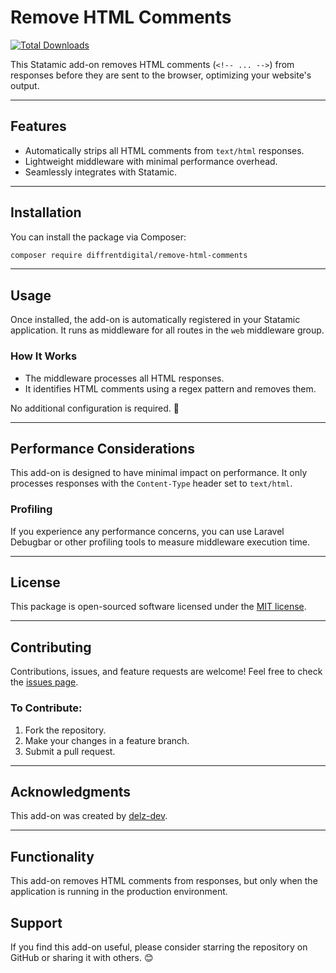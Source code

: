 # Remove HTML Comments

[![Total Downloads](https://img.shields.io/packagist/dt/diffrentdigital/remove-html-comments.svg?style=flat-square)](https://packagist.org/packages/diffrentdigital/remove-html-comments)

This Statamic add-on removes HTML comments (`<!-- ... -->`) from responses before they are sent to the browser, optimizing your website's output.

---

## Features

- Automatically strips all HTML comments from `text/html` responses.
- Lightweight middleware with minimal performance overhead.
- Seamlessly integrates with Statamic.

---

## Installation

You can install the package via Composer:

```bash
composer require diffrentdigital/remove-html-comments
```

---

## Usage

Once installed, the add-on is automatically registered in your Statamic application. It runs as middleware for all routes in the `web` middleware group.

### How It Works

- The middleware processes all HTML responses.
- It identifies HTML comments using a regex pattern and removes them.

No additional configuration is required. 🎉

---

## Performance Considerations

This add-on is designed to have minimal impact on performance. It only processes responses with the `Content-Type` header set to `text/html`.

### Profiling

If you experience any performance concerns, you can use Laravel Debugbar or other profiling tools to measure middleware execution time.

---

## License

This package is open-sourced software licensed under the [MIT license](LICENSE).

---

## Contributing

Contributions, issues, and feature requests are welcome! Feel free to check the [issues page](https://github.com/delz-dev/remove-html-comments/issues).

### To Contribute:

1. Fork the repository.
2. Make your changes in a feature branch.
3. Submit a pull request.

---

## Acknowledgments

This add-on was created by [delz-dev](https://github.com/delz-dev).

---

## Functionality

This add-on removes HTML comments from responses, but only when the application is running in the production environment.

## Support

If you find this add-on useful, please consider starring the repository on GitHub or sharing it with others. 😊
